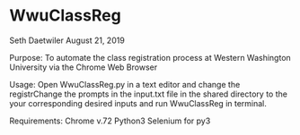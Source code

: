 # WwuClassReg

Seth Daetwiler
August 21, 2019


Purpose: To automate the class registration process at Western Washington University via the Chrome Web Browser

Usage: Open WwuClassReg.py in a text editor and change the registrChange the prompts in the input.txt file in the shared directory to the your corresponding desired inputs and run WwuClassReg in terminal.

Requirements: Chrome v.72   Python3   Selenium for py3

              
